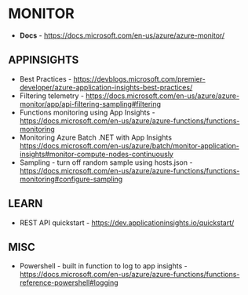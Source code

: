 # MONITOR

* **Docs** - https://docs.microsoft.com/en-us/azure/azure-monitor/

## APPINSIGHTS

* Best Practices - https://devblogs.microsoft.com/premier-developer/azure-application-insights-best-practices/
* Filtering telemetry - https://docs.microsoft.com/en-us/azure/azure-monitor/app/api-filtering-sampling#filtering
* Functions monitoring using App Insights - https://docs.microsoft.com/en-us/azure/azure-functions/functions-monitoring
* Monitoring Azure Batch .NET with App Insights <https://docs.microsoft.com/en-us/azure/batch/monitor-application-insights#monitor-compute-nodes-continuously>
* Sampling - turn off random sample using hosts.json - https://docs.microsoft.com/en-us/azure/azure-functions/functions-monitoring#configure-sampling

## LEARN

* REST API quickstart - https://dev.applicationinsights.io/quickstart/

## MISC

* Powershell - built in function to log to app insights - https://docs.microsoft.com/en-us/azure/azure-functions/functions-reference-powershell#logging
